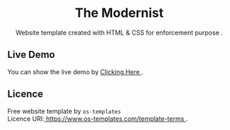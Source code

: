  <h1 align="center">The Modernist</h1>
 <p align="center">
    Website template created with HTML & CSS for enforcement purpose .
</p>

## Live Demo 
You can show the live demo by [ Clicking Here ](https://aliellakany.github.io/The-Modernist/) .

## Licence 
Free website template by `os-templates`<br/>
Licence URI:[ https://www.os-templates.com/template-terms ](https://www.os-templates.com/template-terms) .
